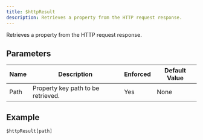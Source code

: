 ```yaml
---
title: $httpResult
description: Retrieves a property from the HTTP request response.
---
```


Retrieves a property from the HTTP request response.
## Parameters
| Name |            Description             | Enforced | Default Value |
|------|------------------------------------|----------|---------------|
| Path | Property key path to be retrieved. | Yes      | None          |
## Example
```
$httpResult[path]
```